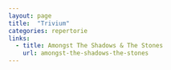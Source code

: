 ```yaml
---
layout: page
title:  "Trivium"
categories: repertorie
links:
  - title: Amongst The Shadows & The Stones
    url: amongst-the-shadows-the-stones
---
```


